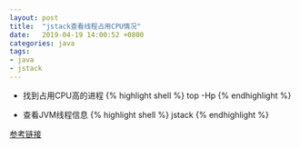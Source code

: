 ```yaml
---
layout: post
title:  "jstack查看线程占用CPU情况"
date:   2019-04-19 14:00:52 +0800
categories: java
tags:
- java
- jstack
---
```


+ 找到占用CPU高的进程
{% highlight shell %}
top -Hp <pid>
{% endhighlight %}

+ 查看JVM线程信息
{% highlight shell %}
jstack <pid>
{% endhighlight %}

[参考链接](http://www.importnew.com/23601.html)
